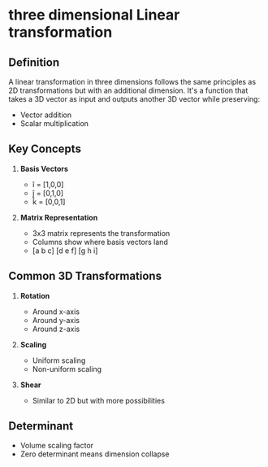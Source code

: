 # three dimensional Linear transformation
## Definition

A linear transformation in three dimensions follows the same principles as 2D transformations but with an additional dimension. It's a function that takes a 3D vector as input and outputs another 3D vector while preserving:
- Vector addition
- Scalar multiplication

## Key Concepts

1. **Basis Vectors**
    - î = [1,0,0]
    - ĵ = [0,1,0]
    - k̂ = [0,0,1]

2. **Matrix Representation**
    - 3x3 matrix represents the transformation
    - Columns show where basis vectors land
    - [a b c]
      [d e f]
      [g h i]

## Common 3D Transformations

1. **Rotation**
    - Around x-axis
    - Around y-axis
    - Around z-axis

2. **Scaling**
    - Uniform scaling
    - Non-uniform scaling

3. **Shear**
    - Similar to 2D but with more possibilities

## Determinant
- Volume scaling factor
- Zero determinant means dimension collapse